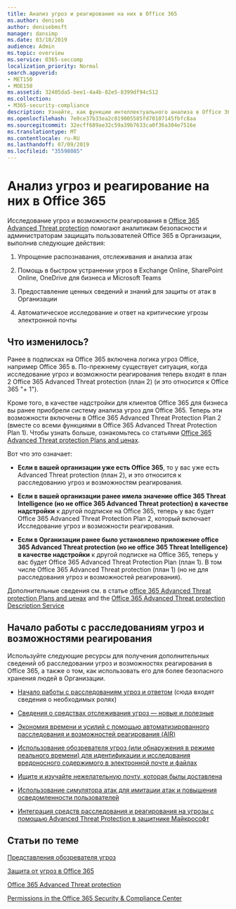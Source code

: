 ```yaml
---
title: Анализ угроз и реагирование на них в Office 365
ms.author: deniseb
author: denisebmsft
manager: dansimp
ms.date: 03/18/2019
audience: Admin
ms.topic: overview
ms.service: O365-seccomp
localization_priority: Normal
search.appverid:
- MET150
- MOE150
ms.assetid: 32405da5-bee1-4a4b-82e5-8399df94c512
ms.collection:
- M365-security-compliance
description: Узнайте, как функции интеллектуального анализа в Office 365 Advanced Threat protection помогают находить угрозы в Организации, отвечать на вредоносные программы, фишингы и другие атаки, обнаруженные в Office 365 от вашего имени, и искать угрозу показател.
ms.openlocfilehash: 7e0ce37b33ea2c019005585fd70107145fbfc8aa
ms.sourcegitcommit: 32ecff689ae32c59a39b7633ca0f36a304e7516e
ms.translationtype: MT
ms.contentlocale: ru-RU
ms.lasthandoff: 07/09/2019
ms.locfileid: "35598085"
---
```

# <a name="office-365-threat-investigation-and-response"></a>Анализ угроз и реагирование на них в Office 365

Исследование угроз и возможности реагирования в [Office 365 Advanced Threat protection](office-365-atp.md) помогают аналитикам безопасности и администраторам защищать пользователей Office 365 в Организации, выполнив следующие действия:
  
1. Упрощение распознавания, отслеживания и анализа атак
    
2. Помощь в быстром устранении угроз в Exchange Online, SharePoint Online, OneDrive для бизнеса и Microsoft Teams
    
3. Предоставление ценных сведений и знаний для защиты от атак в Организации

4. Автоматическое исследование и ответ на критические угрозы электронной почты
    
 
## <a name="whats-changing"></a>Что изменилось?

Ранее в подписках на Office 365 включена логика угроз Office, например Office 365 в. По-прежнему существует ситуация, когда исследование угроз и возможности реагирования теперь входят в план 2 Office 365 Advanced Threat protection (план 2) (и это относится к Office 365 "+ 1"). 

Кроме того, в качестве надстройки для клиентов Office 365 для бизнеса вы ранее приобрели систему анализа угроз для Office 365. Теперь эти возможности включены в Office 365 Advanced Threat Protection Plan 2 (вместе со всеми функциями в Office 365 Advanced Threat Protection Plan 1). Чтобы узнать больше, ознакомьтесь со статьями [Office 365 Advanced Threat protection Plans and ценах](https://products.office.com/exchange/advance-threat-protection).

Вот что это означает:

- **Если в вашей организации уже есть Office 365**, то у вас уже есть Advanced Threat protection (план 2), и это относится к расследованию угроз и возможностям реагирования.

- **Если в вашей организации ранее имела значение office 365 Threat Intelligence (но не office 365 Advanced Threat protection) в качестве надстройки** к другой подписке на Office 365, теперь у вас будет Office 365 Advanced Threat Protection Plan 2, который включает Исследование угроз и возможности реагирования. 

- **Если в Организации ранее было установлено приложение office 365 Advanced Threat protection (но не office 365 Threat Intelligence) в качестве надстройки** к другой подписке на Office 365, теперь у вас будет Office 365 Advanced Threat Protection Plan (план 1). В том числе Office 365 Advanced Threat protection (план 1) (но не для расследования угроз и возможностей реагирования).

Дополнительные сведения см. в статье [office 365 Advanced Threat protection Plans and ценах](https://products.office.com/exchange/advance-threat-protection) and the [Office 365 Advanced Threat protection Description Service](https://docs.microsoft.com/office365/servicedescriptions/office-365-advanced-threat-protection-service-description#whats-new-in-office-365-advanced-threat-protection-atp)

## <a name="get-started-with-threat-investigation-and-response-capabilities"></a>Начало работы с расследованиям угроз и возможностями реагирования

Используйте следующие ресурсы для получения дополнительных сведений об расследовании угроз и возможностях реагирования в Office 365, а также о том, как использовать его для более безопасного хранения людей в Организации.
  
- [Начало работы с расследованиям угроз и ответом](get-started-with-ti.md) (сюда входят сведения о необходимых ролях) 
    
- [Сведения о средствах отслеживания угроз — новые и полезные](threat-trackers.md)

- [Экономия времени и усилий с помощью автоматизированного расследования и возможностей реагирования (AIR)](automated-investigation-response-office.md)

- [Использование обозревателя угроз (или обнаружения в режиме реального времени) для идентификации и исследования вредоносного содержимого в электронной почте и файлах](threat-explorer.md)
    
- [Ищите и изучайте нежелательную почту, которая былы доставлена](investigate-malicious-email-that-was-delivered.md)
    
- [Использование симулятора атак для имитации атак и повышения осведомленности пользователей](attack-simulator.md)
    
- [Интеграция средств расследования и реагирования на угрозы с помощью Advanced Threat Protection в защитнике Майкрософт](integrate-office-365-ti-with-wdatp.md)
    
## <a name="related-topics"></a>Статьи по теме

[Представления обозревателя угроз](threat-explorer-views.md)

[Защита от угроз в Office 365](protect-against-threats.md)
  
[Office 365 Advanced Threat protection](office-365-atp.md)
  
[Permissions in the Office 365 Security &amp; Compliance Center](permissions-in-the-security-and-compliance-center.md)
 
